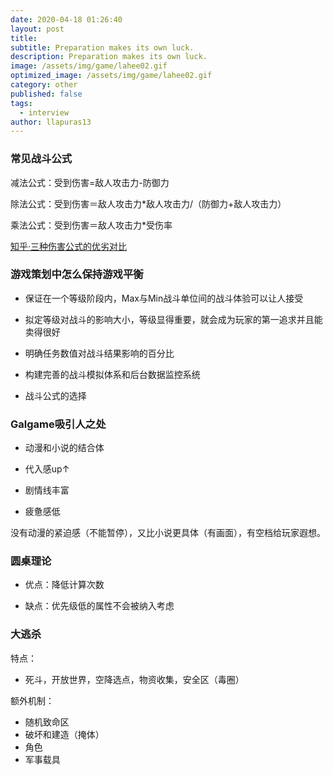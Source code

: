 ```yaml
---
date: 2020-04-18 01:26:40
layout: post
title: 
subtitle: Preparation makes its own luck.
description: Preparation makes its own luck.
image: /assets/img/game/lahee02.gif
optimized_image: /assets/img/game/lahee02.gif
category: other
published: false
tags:
  - interview
author: llapuras13
---
```


### 常见战斗公式

减法公式：受到伤害=敌人攻击力-防御力

除法公式：受到伤害＝敌人攻击力*敌人攻击力/（防御力+敌人攻击力）

乘法公式：受到伤害＝敌人攻击力*受伤率

[知乎·三种伤害公式的优劣对比](https://zhuanlan.zhihu.com/p/46516127)

### 游戏策划中怎么保持游戏平衡

- 保证在一个等级阶段内，Max与Min战斗单位间的战斗体验可以让人接受

- 拟定等级对战斗的影响大小，等级显得重要，就会成为玩家的第一追求并且能卖得很好

- 明确任务数值对战斗结果影响的百分比

- 构建完善的战斗模拟体系和后台数据监控系统

- 战斗公式的选择

### Galgame吸引人之处

- 动漫和小说的结合体

- 代入感up↑

- 剧情线丰富

- 疲惫感低

 没有动漫的紧迫感（不能暂停），又比小说更具体（有画面），有空档给玩家遐想。

### 圆桌理论

- 优点：降低计算次数

- 缺点：优先级低的属性不会被纳入考虑

### 大逃杀

特点：
- 死斗，开放世界，空降选点，物资收集，安全区（毒圈）

额外机制：
- 随机致命区
- 破坏和建造（掩体）
- 角色
- 军事载具